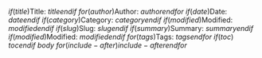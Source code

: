 $if(title)$Title: $title$$endif$
$for(author)$Author: $author$$endfor$
$if(date)$Date: $date$$endif$
$if(category)$Category: $category$$endif$
$if(modified)$Modified: $modified$$endif$
$if(slug)$Slug: $slug$$endif$
$if(summary)$Summary: $summary$$endif$
$if(modified)$Modified: $modified$$endif$
$for(tags)$Tags: $tags$$endfor$
$if(toc)$ $toc$$endif$
$body$
$for(include-after)$$include-after$$endfor$
